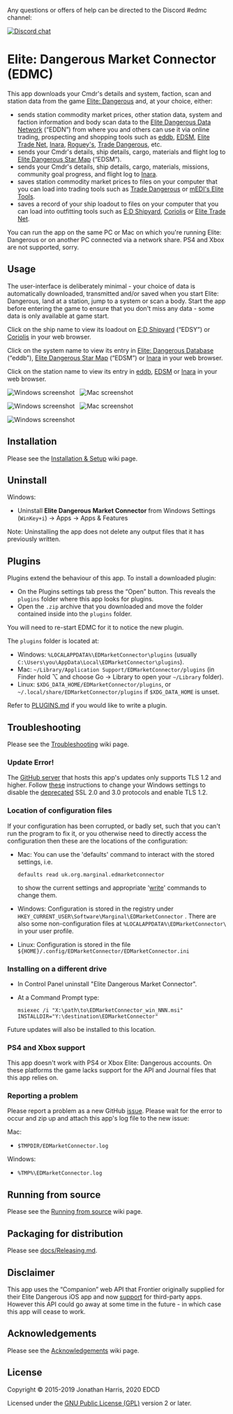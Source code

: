 Any questions or offers of help can be directed to the Discord #edmc channel:

[![Discord chat](https://img.shields.io/discord/164411426939600896.svg?style=social&label=Discord%20chat)](https://discord.gg/usQ5e6n)

Elite: Dangerous Market Connector (EDMC)
========

This app downloads your Cmdr's details and system, faction, scan and station data from the game [Elite: Dangerous](https://www.elitedangerous.com/) and, at your choice, either:

* sends station commodity market prices, other station data, system and faction information and body scan data to the [Elite Dangerous Data Network](https://github.com/EDSM-NET/EDDN/wiki) (“EDDN”) from where you and others can use it via online trading, prospecting and shopping tools such as [eddb](https://eddb.io/), [EDSM](https://www.edsm.net/), [Elite Trade Net](http://etn.io/), [Inara](https://inara.cz), [Roguey's](https://roguey.co.uk/elite-dangerous/), [Trade Dangerous](https://github.com/eyeonus/Trade-Dangerous/wiki), etc.
* sends your Cmdr's details, ship details, cargo, materials and flight log to [Elite Dangerous Star Map](https://www.edsm.net/) (“EDSM”).
* sends your Cmdr's details, ship details, cargo, materials, missions, community goal progress, and flight log to [Inara](https://inara.cz).
* saves station commodity market prices to files on your computer that you can load into trading tools such as [Trade Dangerous](https://github.com/eyeonus/Trade-Dangerous/wiki) or [mEDI's Elite Tools](https://github.com/mEDI-S/mEDI_s-Elite-Tools).
* saves a record of your ship loadout to files on your computer that you can load into outfitting tools such as [E:D&nbsp;Shipyard](http://www.edshipyard.com), [Coriolis](https://coriolis.edcd.io) or [Elite Trade Net](http://etn.io/).

You can run the app on the same PC or Mac on which you're running Elite: Dangerous or on another PC connected via a network share. PS4 and Xbox are not supported, sorry.

Usage
--------
The user-interface is deliberately minimal - your choice of data is automatically downloaded, transmitted and/or saved when you start Elite: Dangerous, land at a station, jump to a system or scan a body. Start the app before entering the game to ensure that you don't miss any data - some data is only available at game start.

Click on the ship name to view its loadout on [E:D&nbsp;Shipyard](http://www.edshipyard.com) (“EDSY”) or [Coriolis](https://coriolis.edcd.io) in your web browser.

Click on the system name to view its entry in [Elite: Dangerous Database](https://eddb.io/) (“eddb”), [Elite Dangerous Star Map](https://www.edsm.net/) (“EDSM”) or [Inara](https://inara.cz) in your web browser.

Click on the station name to view its entry in [eddb](https://eddb.io/), [EDSM](https://www.edsm.net/) or [Inara](https://inara.cz) in your web browser.

![Windows screenshot](img/win.png) &nbsp; ![Mac screenshot](img/mac.png)

![Windows screenshot](img/win_dark.png) &nbsp; ![Mac screenshot](img/mac_dark.png)

![Windows screenshot](img/win_transparent.png)

Installation
--------
Please see the [Installation & Setup](https://github.com/EDCD/EDMarketConnector/wiki/Installation-&-Setup) wiki page.

Uninstall
--------

Windows:

* Uninstall **Elite Dangerous Market Connector** from Windows Settings (`WinKey+i`) → Apps → Apps & Features

Note: Uninstalling the app does not delete any output files that it has previously written.


Plugins
--------
Plugins extend the behaviour of this app. To install a downloaded plugin:

* On the Plugins settings tab press the “Open” button. This reveals the `plugins` folder where this app looks for plugins.
* Open the `.zip` archive that you downloaded and move the folder contained inside into the `plugins` folder.

You will need to re-start EDMC for it to notice the new plugin.

The `plugins` folder is located at:

* Windows: `%LOCALAPPDATA%\EDMarketConnector\plugins` (usually `C:\Users\you\AppData\Local\EDMarketConnector\plugins`).
* Mac: `~/Library/Application Support/EDMarketConnector/plugins` (in Finder hold ⌥ and choose Go &rarr; Library to open your `~/Library` folder).
* Linux: `$XDG_DATA_HOME/EDMarketConnector/plugins`, or `~/.local/share/EDMarketConnector/plugins` if `$XDG_DATA_HOME` is unset.

Refer to [PLUGINS.md](PLUGINS.md) if you would like to write a plugin.


Troubleshooting
--------
Please see the [Troubleshooting](https://github.com/EDCD/EDMarketConnector/wiki/Troubleshooting) wiki page.


### Update Error!
The [GitHub server](https://github.com/EDCD/EDMarketConnector/releases/latest) that hosts this app's updates only supports TLS 1.2 and higher. Follow [these](https://help.passageways.com/hc/en-us/articles/115005183226-How-to-enable-TLS-1-2-in-Internet-Explorer-11-and-MS-Edge) instructions to change your Windows settings to disable the [deprecated](https://tools.ietf.org/html/rfc7568) SSL 2.0 and 3.0 protocols and enable TLS 1.2.

### Location of configuration files
If your configuration has been corrupted, or badly set, such that you can't run the program to fix it, or you otherwise need to directly access the configuration then these are the locations of the configuration:

* Mac: You can use the 'defaults' command to interact with the stored settings, i.e.

  `defaults read uk.org.marginal.edmarketconnector`

  to show the current settings and appropriate '[write](https://developer.apple.com/legacy/library/documentation/Darwin/Reference/ManPages/man1/defaults.1.html)' commands to change them.
* Windows: Configuration is stored in the registry under `HKEY_CURRENT_USER\Software\Marginal\EDMarketConnector` . There are also some non-configuration files at `%LOCALAPPDATA%\EDMarketConnector\` in your user profile.
* Linux: Configuration is stored in the file `${HOME}/.config/EDMarketConnector/EDMarketConnector.ini`

### Installing on a different drive
* In Control Panel uninstall "Elite Dangerous Market Connector".
* At a Command Prompt type:

  `msiexec /i "X:\path\to\EDMarketConnector_win_NNN.msi" INSTALLDIR="Y:\destination\EDMarketConnector"`

Future updates will also be installed to this location.

### PS4 and Xbox support

This app doesn't work with PS4 or Xbox Elite: Dangerous accounts. On these platforms the game lacks support for the API and Journal files that this app relies on.

### Reporting a problem
Please report a problem as a new GitHub [issue](https://github.com/EDCD/EDMarketConnector/issues/new). Please wait for the error to occur and zip up and attach this app's log file to the new issue:

Mac:

* `$TMPDIR/EDMarketConnector.log`

Windows:

* `%TMP%\EDMarketConnector.log`


Running from source
--------
Please see the [Running from source](https://github.com/EDCD/EDMarketConnector/wiki/Running-from-source) wiki page.

Packaging for distribution
--------
Please see [docs/Releasing.md](docs/Releasing.md).

Disclaimer
--------
This app uses the “Companion” web API that Frontier originally supplied for their Elite Dangerous iOS app and now [support](https://forums.frontier.co.uk/showthread.php?t=218658&p=3371472#post3371472) for third-party apps. However this API could go away at some time in the future - in which case this app will cease to work.




Acknowledgements
--------
Please see the [Acknowledgements](https://github.com/EDCD/EDMarketConnector/wiki/Acknowledgements-&-License) wiki page.

License
-------
Copyright © 2015-2019 Jonathan Harris, 2020 EDCD

Licensed under the [GNU Public License (GPL)](http://www.gnu.org/licenses/gpl-2.0.html) version 2 or later.
